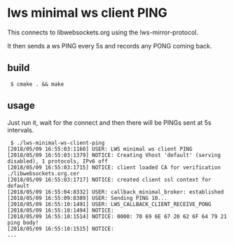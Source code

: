 # lws minimal ws client PING

This connects to libwebsockets.org using the lws-mirror-protocol.

It then sends a ws PING every 5s and records any PONG coming back.

## build

```
 $ cmake . && make
```

## usage

Just run it, wait for the connect and then there will be PINGs sent
at 5s intervals.

```
 $ ./lws-minimal-ws-client-ping
[2018/05/09 16:55:03:1160] USER: LWS minimal ws client PING
[2018/05/09 16:55:03:1379] NOTICE: Creating Vhost 'default' (serving disabled), 1 protocols, IPv6 off
[2018/05/09 16:55:03:1715] NOTICE: client loaded CA for verification ./libwebsockets.org.cer
[2018/05/09 16:55:03:1717] NOTICE: created client ssl context for default
[2018/05/09 16:55:04:8332] USER: callback_minimal_broker: established
[2018/05/09 16:55:09:8389] USER: Sending PING 10...
[2018/05/09 16:55:10:1491] USER: LWS_CALLBACK_CLIENT_RECEIVE_PONG
[2018/05/09 16:55:10:1494] NOTICE: 
[2018/05/09 16:55:10:1514] NOTICE: 0000: 70 69 6E 67 20 62 6F 64 79 21                      ping body!      
[2018/05/09 16:55:10:1515] NOTICE: 
...
```

